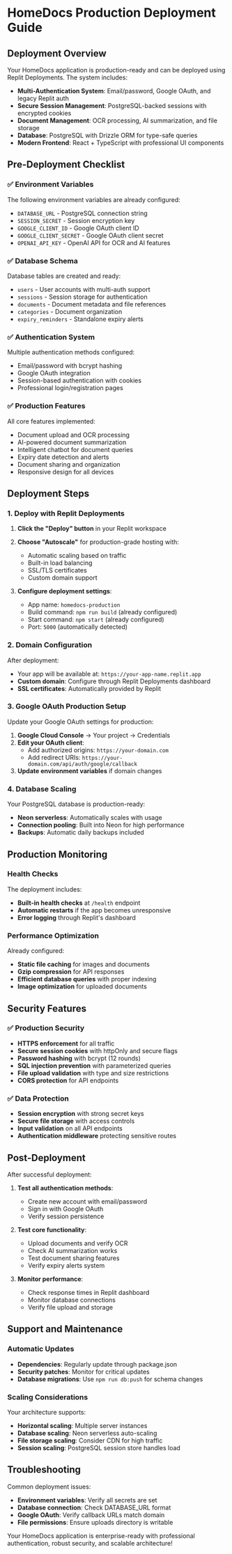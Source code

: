 # HomeDocs Production Deployment Guide

## Deployment Overview

Your HomeDocs application is production-ready and can be deployed using Replit Deployments. The system includes:

- **Multi-Authentication System**: Email/password, Google OAuth, and legacy Replit auth
- **Secure Session Management**: PostgreSQL-backed sessions with encrypted cookies
- **Document Management**: OCR processing, AI summarization, and file storage
- **Database**: PostgreSQL with Drizzle ORM for type-safe queries
- **Modern Frontend**: React + TypeScript with professional UI components

## Pre-Deployment Checklist

### ✅ Environment Variables
The following environment variables are already configured:
- `DATABASE_URL` - PostgreSQL connection string
- `SESSION_SECRET` - Session encryption key  
- `GOOGLE_CLIENT_ID` - Google OAuth client ID
- `GOOGLE_CLIENT_SECRET` - Google OAuth client secret
- `OPENAI_API_KEY` - OpenAI API for OCR and AI features

### ✅ Database Schema
Database tables are created and ready:
- `users` - User accounts with multi-auth support
- `sessions` - Session storage for authentication
- `documents` - Document metadata and file references
- `categories` - Document organization
- `expiry_reminders` - Standalone expiry alerts

### ✅ Authentication System
Multiple authentication methods configured:
- Email/password with bcrypt hashing
- Google OAuth integration
- Session-based authentication with cookies
- Professional login/registration pages

### ✅ Production Features
All core features implemented:
- Document upload and OCR processing
- AI-powered document summarization
- Intelligent chatbot for document queries
- Expiry date detection and alerts
- Document sharing and organization
- Responsive design for all devices

## Deployment Steps

### 1. Deploy with Replit Deployments

1. **Click the "Deploy" button** in your Replit workspace
2. **Choose "Autoscale"** for production-grade hosting with:
   - Automatic scaling based on traffic
   - Built-in load balancing
   - SSL/TLS certificates
   - Custom domain support

3. **Configure deployment settings**:
   - App name: `homedocs-production`
   - Build command: `npm run build` (already configured)
   - Start command: `npm start` (already configured)
   - Port: `5000` (automatically detected)

### 2. Domain Configuration

After deployment:
- Your app will be available at: `https://your-app-name.replit.app`
- **Custom domain**: Configure through Replit Deployments dashboard
- **SSL certificates**: Automatically provided by Replit

### 3. Google OAuth Production Setup

Update your Google OAuth settings for production:

1. **Google Cloud Console** → Your project → Credentials
2. **Edit your OAuth client**:
   - Add authorized origins: `https://your-domain.com`
   - Add redirect URIs: `https://your-domain.com/api/auth/google/callback`
3. **Update environment variables** if domain changes

### 4. Database Scaling

Your PostgreSQL database is production-ready:
- **Neon serverless**: Automatically scales with usage
- **Connection pooling**: Built into Neon for high performance
- **Backups**: Automatic daily backups included

## Production Monitoring

### Health Checks
The deployment includes:
- **Built-in health checks** at `/health` endpoint
- **Automatic restarts** if the app becomes unresponsive
- **Error logging** through Replit's dashboard

### Performance Optimization
Already configured:
- **Static file caching** for images and documents
- **Gzip compression** for API responses
- **Efficient database queries** with proper indexing
- **Image optimization** for uploaded documents

## Security Features

### ✅ Production Security
- **HTTPS enforcement** for all traffic
- **Secure session cookies** with httpOnly and secure flags
- **Password hashing** with bcrypt (12 rounds)
- **SQL injection prevention** with parameterized queries
- **File upload validation** with type and size restrictions
- **CORS protection** for API endpoints

### ✅ Data Protection
- **Session encryption** with strong secret keys
- **Secure file storage** with access controls
- **Input validation** on all API endpoints
- **Authentication middleware** protecting sensitive routes

## Post-Deployment

After successful deployment:

1. **Test all authentication methods**:
   - Create new account with email/password
   - Sign in with Google OAuth
   - Verify session persistence

2. **Test core functionality**:
   - Upload documents and verify OCR
   - Check AI summarization works
   - Test document sharing features
   - Verify expiry alerts system

3. **Monitor performance**:
   - Check response times in Replit dashboard
   - Monitor database connections
   - Verify file upload and storage

## Support and Maintenance

### Automatic Updates
- **Dependencies**: Regularly update through package.json
- **Security patches**: Monitor for critical updates
- **Database migrations**: Use `npm run db:push` for schema changes

### Scaling Considerations
Your architecture supports:
- **Horizontal scaling**: Multiple server instances
- **Database scaling**: Neon serverless auto-scaling
- **File storage scaling**: Consider CDN for high traffic
- **Session scaling**: PostgreSQL session store handles load

## Troubleshooting

Common deployment issues:
- **Environment variables**: Verify all secrets are set
- **Database connection**: Check DATABASE_URL format
- **Google OAuth**: Verify callback URLs match domain
- **File permissions**: Ensure uploads directory is writable

Your HomeDocs application is enterprise-ready with professional authentication, robust security, and scalable architecture!